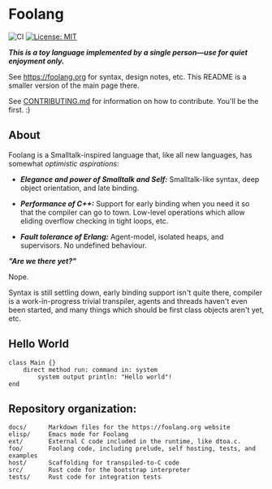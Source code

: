 # Foolang

![CI](https://github.com/nikodemus/foolang/workflows/CI/badge.svg) [![License: MIT](https://img.shields.io/badge/License-MIT-yellow.svg)](https://opensource.org/licenses/MIT)

**_This is a toy language implemented by a single person&mdash;use for quiet enjoyment only._**

See https://foolang.org for syntax, design notes, etc. This README is a
smaller version of the main page there.

See [CONTRIBUTING.md](CONTRIBUTING.md) for information on how to contribute.
You'll be the first. :)

## About

Foolang is a Smalltalk-inspired language that, like all new languages, has 
somewhat _optimistic aspirations_:

- **_Elegance and power of Smalltalk and Self:_** Smalltalk-like syntax, deep
  object orientation, and late binding.

- **_Performance of C++:_** Support for early binding when you need it so that the
  compiler can go to town. Low-level operations which allow eliding overflow
  checking in tight loops, etc.

- **_Fault tolerance of Erlang:_** Agent-model, isolated heaps, and supervisors.
  No undefined behaviour.

**_"Are we there yet?"_**

Nope.

Syntax is still settling down, early binding support isn't quite there, compiler
is a work-in-progress trivial transpiler, agents and threads haven't even been
started, and many things which should be first class objects aren't yet, etc.

## Hello World

``` foolang
class Main {}
    direct method run: command in: system
        system output println: "Hello world"!
end
```

## Repository organization:

```
docs/      Markdown files for the https://foolang.org website
elisp/     Emacs mode for Foolang
ext/       External C code included in the runtime, like dtoa.c.
foo/       Foolang code, including prelude, self hosting, tests, and examples
host/      Scaffolding for transpiled-to-C code
src/       Rust code for the bootstrap interpreter
tests/     Rust code for integration tests
```
